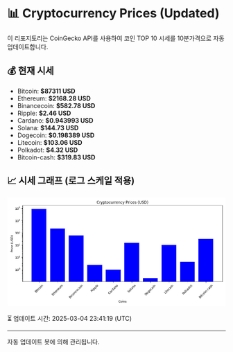 
# 📊 Cryptocurrency Prices (Updated)

이 리포지토리는 CoinGecko API를 사용하여 코인 TOP 10 시세를 10분가격으로 자동 업데이트합니다.

## 💰 현재 시세
- Bitcoin: **$87311 USD**
- Ethereum: **$2168.28 USD**
- Binancecoin: **$582.78 USD**
- Ripple: **$2.46 USD**
- Cardano: **$0.943993 USD**
- Solana: **$144.73 USD**
- Dogecoin: **$0.198389 USD**
- Litecoin: **$103.06 USD**
- Polkadot: **$4.32 USD**
- Bitcoin-cash: **$319.83 USD**

## 📈 시세 그래프 (로그 스케일 적용)
![Crypto Prices](crypto_prices.png)

⏳ 업데이트 시간: 2025-03-04 23:41:19 (UTC)

---
자동 업데이트 봇에 의해 관리됩니다.
